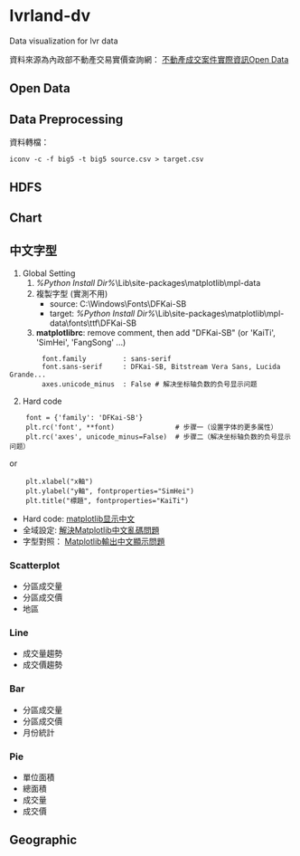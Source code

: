 # lvrland-dv
Data visualization for lvr data 

資料來源為內政部不動產交易實價查詢網： [不動產成交案件實際資訊Open Data](http://plvr.land.moi.gov.tw/DownloadOpenData)

## Open Data

## Data Preprocessing
資料轉檔：

    iconv -c -f big5 -t big5 source.csv > target.csv


## HDFS

## Chart

## 中文字型

1. Global Setting
	1. _%Python Install Dir%_\Lib\site-packages\matplotlib\mpl-data
    2. 複製字型 (實測不用)
        - source: C:\Windows\Fonts\DFKai-SB
        - target: _%Python Install Dir%_\Lib\site-packages\matplotlib\mpl-data\fonts\ttf\DFKai-SB
    3. **matplotlibrc**: remove comment, then add "DFKai-SB" (or 'KaiTi', 'SimHei', 'FangSong' ...)
```
	    font.family         : sans-serif
	    font.sans-serif     : DFKai-SB, Bitstream Vera Sans, Lucida Grande...
        axes.unicode_minus  : False # 解决坐标轴负数的负号显示问题
```
	
2. Hard code
```
	font = {'family': 'DFKai-SB'}
	plt.rc('font', **font)               # 步骤一（设置字体的更多属性）
    plt.rc('axes', unicode_minus=False)  # 步骤二（解决坐标轴负数的负号显示问题）
```
or
```
	plt.xlabel("x軸") 
	plt.ylabel("y軸", fontproperties="SimHei")
	plt.title("標題", fontproperties="KaiTi")
```

- Hard code: [matplotlib显示中文](http://www.cnblogs.com/hhh5460/p/4323985.html)
- 全域設定: [解決Matplotlib中文亂碼問題](http://www.wnqzw.com/article/9077.html)
- 字型對照： [Matplotlib輸出中文顯示問題](http://fanli7.net/a/bianchengyuyan/C__/20140615/517613.html)

### Scatterplot
- 分區成交量
- 分區成交價
- 地區

### Line
- 成交量趨勢
- 成交價趨勢

### Bar
- 分區成交量
- 分區成交價
- 月份統計

### Pie
- 單位面積
- 總面積
- 成交量
- 成交價

## Geographic

